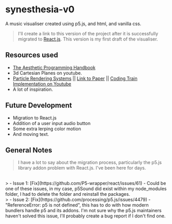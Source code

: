 # synesthesia-v0

A music visualiser created using p5.js, and html, and vanilla css.
> I'll create a link to this version of the project after it is successfully migrated to [React.js](https://react.dev/).
> This version is my first draft of the visualiser.

## Resources used
- [The Aesthetic Programming Handbook](https://aesthetic-programming.net/)
- 3d Cartesian Planes on youtube.
- [Particle Rendering Systems](https://www.karlsims.com/particle-dreams.html) || [Link to Paper](https://www.karlsims.com/papers/ParticlesSiggraph90.pdf) || [Coding Train Implementation on Youtube](https://www.youtube.com/watch?v=syR0klfncCk)
- A lot of inspiration.

## Future Development
- Migration to React.js
- Addition of a user input audio button
- Some extra lerping color motion
- And moving text.

## General Notes
> I have a lot to say about the migration process, particularly the p5.js library addon problem with React.js. I've been here for days. 
<br>
> - Issue 1: [Fix](https://github.com/P5-wrapper/react/issues/61) - Could be one of these issues, in my case, p5Sound did exist within my node_modules folder, I had to delete the folder and reinstall the packages.
<br>
> - Issue 2: [Fix](https://github.com/processing/p5.js/issues/4479) - "ReferenceError: p5 is not defined", this has to do with how modern bundlers handle p5 and its addons. I'm not sure why the p5.js maintainers haven't solved this issue, I'll probably create a bug report if I don't find one.
